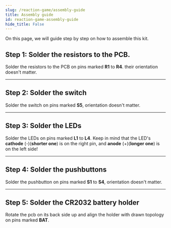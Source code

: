 ```yaml
---
slug: /reaction-game/assembly-guide
title: Assembly guide
id: reaction-game-assembly-guide 
hide_title: False
---
```


On this page, we will guide step by step on how to assemble this kit.

## Step 1: Solder the resistors to the PCB.
Solder the resistors to the PCB on pins marked **R1** to **R4**. their orientation doesn't matter.
<CenteredImage src="/img/reaction-game/resistors_highlighted.jpg" alt="Highlighted pins for resistors R1 to R6" caption="Highlighted pins for resistors R1 to R6" />

---
## Step 2: Solder the switch
Solder the switch on pins marked **S5**, orientation doesn't matter.
<CenteredImage src="/img/reaction-game/switch_highlighted.jpg" alt="Highlighted pins for switch" caption="Highlighted pins for switch" />

---
## Step 3: Solder the LEDs
Solder the LEDs on pins marked **L1** to **L4**. Keep in mind that the LED's **cathode** (-)(**shorter one**) is on the right pin, and **anode** (+)(**longer one**) is on the left side!
<CenteredImage src="/img/reaction-game/led1-4_highlighted.jpg" alt="Highlighted pins L1 to L4 for LEDs" caption="Highlighted pins L1 and L2 for LEDs" />

---
## Step 4: Solder the pushbuttons
Solder the pushbutton on pins marked **S1** to **S4**, orientation doesn't matter.
<CenteredImage src="/img/reaction-game/s1-4_highlighted.jpg" alt="Highlighted pins for pushbutton" caption="Highlighted pins for pushbuttons" />

---

## Step 5: Solder the CR2032 battery holder
Rotate the pcb on its back side up and align the holder with drawn topology on pins marked **BAT**.
<CenteredImage src="/img/stop-me-game/battery_holder_highlighted.jpg" alt="Highlighted pins for pushbutton" caption="Highlighted pins for pushbutton" />

